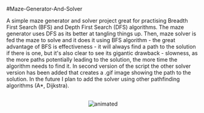 #Maze-Generator-And-Solver

A simple maze generator and solver project great for practising Breadth First Search (BFS) and Depth First Search (DFS) algorithms. The maze generator uses DFS as its better at tangling things up. Then, maze solver is fed the maze to solve and it does it using BFS algorithm - the great advantage of BFS is effectiveness - it will always find a path to the solution if there is one, but it's also clear to see its gigantic drawback - slowness, as the more paths potentially leading to the solution, the more time the algorithm needs to find it. In second version of the script the other solver version has been added that creates a .gif image showing the path to the solution. In the future I plan to add the solver using other pathfinding algorithms (A*, Dijkstra).
<br><br>
<p align="center">
  <img src="./maze_solver.gif" alt="animated" />
</p>
